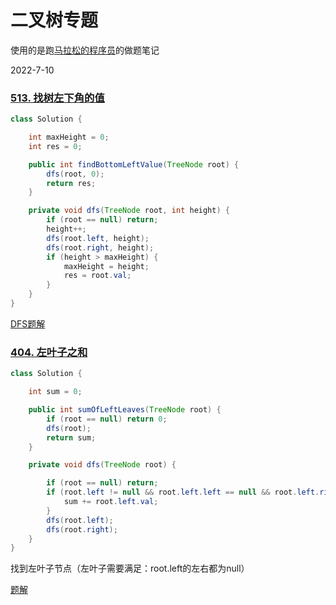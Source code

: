 # 二叉树专题

使用的是跑[马拉松的程序员](https://www.bilibili.com/video/BV15Z4y1d7UK/?spm_id_from=333.788&vd_source=35aeaee52b15e78b11967f5ef3ce655a)的做题笔记

2022-7-10

### [513. 找树左下角的值](https://leetcode.cn/problems/find-bottom-left-tree-value/)

```java
class Solution {

    int maxHeight = 0;
    int res = 0;

    public int findBottomLeftValue(TreeNode root) {
        dfs(root, 0);
        return res;
    }

    private void dfs(TreeNode root, int height) {
        if (root == null) return;
        height++;
        dfs(root.left, height);
        dfs(root.right, height);
        if (height > maxHeight) {
            maxHeight = height;
            res = root.val;
        }
    }
}
```

[DFS题解](https://leetcode.cn/problems/find-bottom-left-tree-value/solution/zhao-shu-zuoxi-by-jiang-hui-4-km8x/)



### [404. 左叶子之和](https://leetcode.cn/problems/sum-of-left-leaves/)

```java
class Solution {

    int sum = 0;

    public int sumOfLeftLeaves(TreeNode root) {
        if (root == null) return 0;
        dfs(root);
        return sum;
    }

    private void dfs(TreeNode root) {

        if (root == null) return;
        if (root.left != null && root.left.left == null && root.left.right == null) {
            sum += root.left.val;
        }
        dfs(root.left);
        dfs(root.right);
    }
}
```

找到左叶子节点（左叶子需要满足：root.left的左右都为null）

[题解](https://www.bilibili.com/video/BV1ku411Q7iE/?spm_id_from=333.788&vd_source=35aeaee52b15e78b11967f5ef3ce655a)



































































































